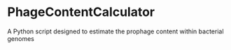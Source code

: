 # PhageContentCalculator
A Python script designed to estimate the prophage content within bacterial genomes 
